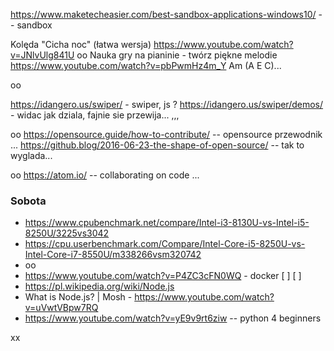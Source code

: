 
https://www.maketecheasier.com/best-sandbox-applications-windows10/ --  sandbox

Kolęda "Cicha noc" (łatwa wersja)
https://www.youtube.com/watch?v=JNlvUlg841U
oo
Nauka gry na pianinie - twórz piękne melodie
https://www.youtube.com/watch?v=pbPwmHz4m_Y
Am (A E C)...

oo

https://idangero.us/swiper/ - swiper, js ?
https://idangero.us/swiper/demos/ - widac jak dziala, fajnie sie przewija... ,,,

oo
https://opensource.guide/how-to-contribute/ -- opensource przewodnik ...
https://github.blog/2016-06-23-the-shape-of-open-source/ -- tak to wyglada...

oo
https://atom.io/ -- collaborating on code ...

### Sobota
- https://www.cpubenchmark.net/compare/Intel-i3-8130U-vs-Intel-i5-8250U/3225vs3042
- https://cpu.userbenchmark.com/Compare/Intel-Core-i5-8250U-vs-Intel-Core-i7-8550U/m338266vsm320742
- oo
- https://www.youtube.com/watch?v=P4ZC3cFN0WQ - docker [ ] [ ]
- https://pl.wikipedia.org/wiki/Node.js
- What is Node.js? | Mosh - https://www.youtube.com/watch?v=uVwtVBpw7RQ
- https://www.youtube.com/watch?v=yE9v9rt6ziw -- python 4 beginners

xx
